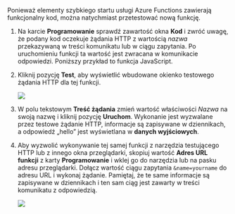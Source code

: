 
Ponieważ elementy szybkiego startu usługi Azure Functions zawierają funkcjonalny kod, można natychmiast przetestować nową funkcję.

1. Na karcie **Programowanie** sprawdź zawartość okna **Kod** i zwróć uwagę, że podany kod oczekuje żądania HTTP z wartością *nazwa* przekazywaną w treści komunikatu lub w ciągu zapytania. Po uruchomieniu funkcji ta wartość jest zwracana w komunikacie odpowiedzi. Poniższy przykład to funkcja JavaScript.
   
2. Kliknij pozycję **Test**, aby wyświetlić wbudowane okienko testowego żądania HTTP dla tej funkcji.
 
    ![](./media/functions-quickstart-test/function-app-develop-tab-testing.png)

3. W polu tekstowym **Treść żądania** zmień wartość właściwości *Nazwa* na swoją nazwę i kliknij pozycję **Uruchom**. Wykonanie jest wyzwalane przez testowe żądanie HTTP, informacje są zapisywane w dziennikach, a odpowiedź „hello” jest wyświetlana w **danych wyjściowych**. 

4. Aby wyzwolić wykonywanie tej samej funkcji z narzędzia testującego HTTP lub z innego okna przeglądarki, skopiuj wartość **Adres URL funkcji** z karty **Programowanie** i wklej go do narzędzia lub na pasku adresu przeglądarki. Dołącz wartość ciągu zapytania `&name=yourname` do adresu URL i wykonaj żądanie. Pamiętaj, że te same informacje są zapisywane w dziennikach i ten sam ciąg jest zawarty w treści komunikatu z odpowiedzią.

    ![](./media/functions-quickstart-test/function-app-browser-testing.png)
